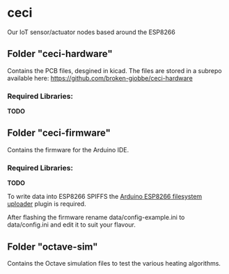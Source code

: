# ceci
Our IoT sensor/actuator nodes based around the ESP8266

## Folder "ceci-hardware"
Contains the PCB files, desgined in kicad. The files are stored in a subrepo
available here:
https://github.com/broken-giobbe/ceci-hardware

### Required Libraries:
**TODO**

## Folder "ceci-firmware"
Contains the firmware for the Arduino IDE.

### Required Libraries:
**TODO**

To write data into ESP8266 SPIFFS the
[Arduino ESP8266 filesystem uploader](https://github.com/esp8266/arduino-esp8266fs-plugin)
plugin is required.

After flashing the firmware rename data/config-example.ini to data/config.ini
and edit it to suit your flavour.

## Folder "octave-sim"
Contains the Octave simulation files to test the various heating algorithms.

